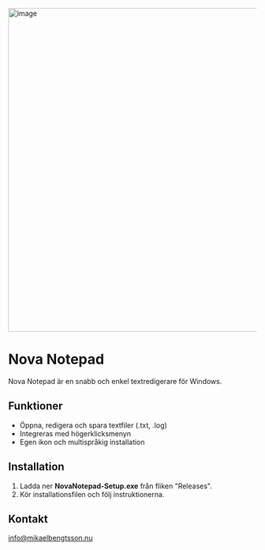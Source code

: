 
<img width="799" height="655" alt="image" src="https://github.com/user-attachments/assets/5210e6d1-4c81-4c5d-851a-4c55f78d6253" />



# Nova Notepad

Nova Notepad är en snabb och enkel textredigerare för Windows.

## Funktioner

- Öppna, redigera och spara textfiler (.txt, .log)
- Integreras med högerklicksmenyn
- Egen ikon och multispråkig installation

## Installation

1. Ladda ner **NovaNotepad-Setup.exe** från fliken "Releases".
2. Kör installationsfilen och följ instruktionerna.

## Kontakt

info@mikaelbengtsson.nu






